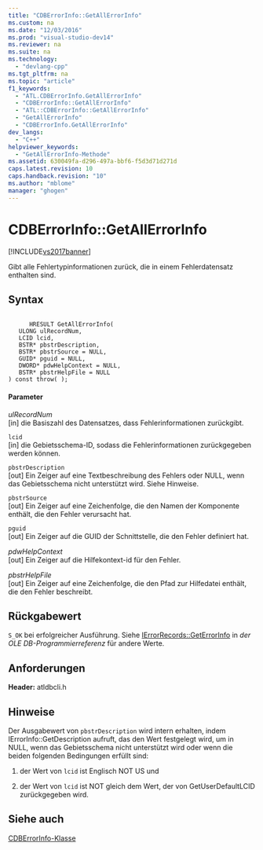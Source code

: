 ```yaml
---
title: "CDBErrorInfo::GetAllErrorInfo"
ms.custom: na
ms.date: "12/03/2016"
ms.prod: "visual-studio-dev14"
ms.reviewer: na
ms.suite: na
ms.technology: 
  - "devlang-cpp"
ms.tgt_pltfrm: na
ms.topic: "article"
f1_keywords: 
  - "ATL.CDBErrorInfo.GetAllErrorInfo"
  - "CDBErrorInfo::GetAllErrorInfo"
  - "ATL::CDBErrorInfo::GetAllErrorInfo"
  - "GetAllErrorInfo"
  - "CDBErrorInfo.GetAllErrorInfo"
dev_langs: 
  - "C++"
helpviewer_keywords: 
  - "GetAllErrorInfo-Methode"
ms.assetid: 630049fa-d296-497a-bbf6-f5d3d71d271d
caps.latest.revision: 10
caps.handback.revision: "10"
ms.author: "mblome"
manager: "ghogen"
---
```

# CDBErrorInfo::GetAllErrorInfo
[!INCLUDE[vs2017banner](../../assembler/inline/includes/vs2017banner.md)]

Gibt alle Fehlertypinformationen zurück, die in einem Fehlerdatensatz enthalten sind.  
  
## Syntax  
  
```  
  
      HRESULT GetAllErrorInfo(  
   ULONG ulRecordNum,  
   LCID lcid,  
   BSTR* pbstrDescription,  
   BSTR* pbstrSource = NULL,  
   GUID* pguid = NULL,  
   DWORD* pdwHelpContext = NULL,  
   BSTR* pbstrHelpFile = NULL  
) const throw( );  
```  
  
#### Parameter  
 *ulRecordNum*  
 \[in\] die Basiszahl des Datensatzes, dass Fehlerinformationen zurückgibt.  
  
 `lcid`  
 \[in\] die Gebietsschema\-ID, sodass die Fehlerinformationen zurückgegeben werden können.  
  
 `pbstrDescription`  
 \[out\] Ein Zeiger auf eine Textbeschreibung des Fehlers oder NULL, wenn das Gebietsschema nicht unterstützt wird.  Siehe Hinweise.  
  
 `pbstrSource`  
 \[out\] Ein Zeiger auf eine Zeichenfolge, die den Namen der Komponente enthält, die den Fehler verursacht hat.  
  
 `pguid`  
 \[out\] Ein Zeiger auf die GUID der Schnittstelle, die den Fehler definiert hat.  
  
 *pdwHelpContext*  
 \[out\] Ein Zeiger auf die Hilfekontext\-id für den Fehler.  
  
 *pbstrHelpFile*  
 \[out\] Ein Zeiger auf eine Zeichenfolge, die den Pfad zur Hilfedatei enthält, die den Fehler beschreibt.  
  
## Rückgabewert  
 `S_OK` bei erfolgreicher Ausführung.  Siehe [IErrorRecords::GetErrorInfo](https://msdn.microsoft.com/en-us/library/ms711230.aspx) in *der OLE DB\-Programmierreferenz* für andere Werte.  
  
## Anforderungen  
 **Header:** atldbcli.h  
  
## Hinweise  
 Der Ausgabewert von `pbstrDescription` wird intern erhalten, indem IErrorInfo::GetDescription aufruft, das den Wert festgelegt wird, um in NULL, wenn das Gebietsschema nicht unterstützt wird oder wenn die beiden folgenden Bedingungen erfüllt sind:  
  
1.  der Wert von `lcid` ist Englisch NOT US und  
  
2.  der Wert von `lcid` ist NOT gleich dem Wert, der von GetUserDefaultLCID zurückgegeben wird.  
  
## Siehe auch  
 [CDBErrorInfo\-Klasse](../../data/oledb/cdberrorinfo-class.md)